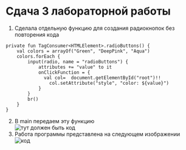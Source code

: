 # Сдача 3 лабораторной работы
1. Сделала отдельную функцию для создания радиокнопок без повторения кода

```
private fun TagConsumer<HTMLElement>.radioButtons() {
    val colors = arrayOf("Green", "DeepPink", "Aqua")
    colors.forEach {
        input(radio, name = "radioButtons") {
            attributes += "value" to it
            onClickFunction = {
              val col=  document.getElementById("root")!!
                col.setAttribute("style", "color: ${value}")
            }
        }
        br()
    }
}
```
2. В main передаем эту функцию <br>
![тут должен быть код](https://sun4-16.userapi.com/49ph67w1RQ6Mfm5tK_-vDprjTb2UutDDI94A0A/lCfTUlgR9Qw.jpg)
3. Работа программы представлена на следующем изображении <br>
![код](https://sun4-10.userapi.com/634hd7Q6WmzXqGlZpKjDp8YcMK-E4jHe263dew/iit9wrpeNsY.jpg)
